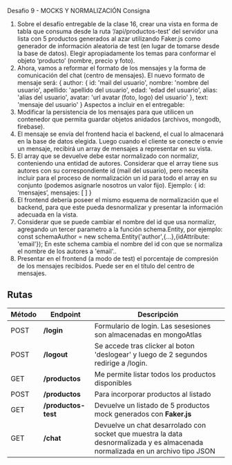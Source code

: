 Desafio 9 - MOCKS Y NORMALIZACIÓN
Consigna
1. Sobre el desafío entregable de la clase 16, crear una vista en forma de tabla que consuma desde la ruta ‘/api/productos-test’ del servidor una lista con 5 productos generados al azar utilizando Faker.js como generador de información aleatoria de test (en lugar de tomarse desde la base de datos). Elegir apropiadamente los temas para conformar el objeto ‘producto’ (nombre, precio y foto).
2. Ahora, vamos a reformar el formato de los mensajes y la forma de comunicación del chat (centro de mensajes).
El nuevo formato de mensaje será:
    { 
        author: {
            id: 'mail del usuario', 
            nombre: 'nombre del usuario', 
            apellido: 'apellido del usuario', 
            edad: 'edad del usuario', 
            alias: 'alias del usuario',
            avatar: 'url avatar (foto, logo) del usuario'
        },
        text: 'mensaje del usuario'
    }
Aspectos a incluir en el entregable: 
1. Modificar la persistencia de los mensajes para que utilicen un contenedor que permita guardar objetos anidados (archivos, mongodb, firebase).
2. El mensaje se envía del frontend hacia el backend, el cual lo almacenará en la base de datos elegida. Luego cuando el cliente se conecte o envie un mensaje, recibirá un array de mensajes a representar en su vista. 
3. El array que se devuelve debe estar normalizado con normalizr, conteniendo una entidad de autores. Considerar que el array tiene sus autores con su correspondiente id (mail del usuario), pero necesita incluir para el proceso de normalización un id para todo el array en su conjunto (podemos asignarle nosotros un valor fijo).
Ejemplo: { id: ‘mensajes’, mensajes: [ ] }
4. El frontend debería poseer el mismo esquema de normalización que el backend, para que este pueda desnormalizar y presentar la información adecuada en la vista.
5. Considerar que se puede cambiar el nombre del id que usa normalizr, agregando un tercer parametro a la función schema.Entity, por ejemplo:
    const schemaAuthor = new schema.Entity('author',{...},{idAttribute: 'email'});
En este schema cambia el nombre del id con que se normaliza el nombre de los autores a 'email'..  
6. Presentar en el frontend (a modo de test) el porcentaje de compresión de los mensajes recibidos. Puede ser en el título del centro de mensajes.

## Rutas
| Método | Endpoint                | Descripción                                                                                                                                                                                                                 |
| ------ | ----------------------- | --------------------------------------------------------------------------------------------------------------------------------------------------------------------------------------------------------------------------- |
| POST    | **/login**     | Formulario de login. Las sesesiones son almacenadas en mongoAtlas                                                                                                                                                                           |
| POST    | **/logout**     | Se accede tras clicker al boton 'deslogear' y luego de 2 segundos redirige a /login.                                                                                                                                                                          |
| GET    | **/productos**     | Me permite listar todos los productos disponibles                                                                                                                                                                           |
| POST   | **/productos**     | Para incorporar productos al listado                                                                                                                                                                                        |
| GET    | **/productos-test** | Devuelve un listado de 5 productos mock generados con **Faker.js**                                                                                                                                                          |
| GET    | **/chat**        | Devuelve un chat desarrolado con socket que muestra la data desnormalizada y es almacenada normalizada en un archivo tipo JSON |
